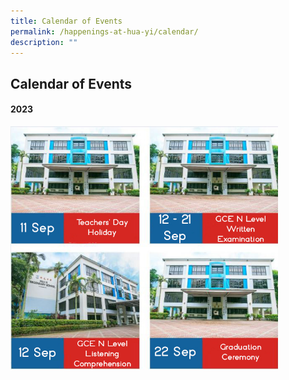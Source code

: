 ```yaml
---
title: Calendar of Events
permalink: /happenings-at-hua-yi/calendar/
description: ""
---
```

## Calendar of Events

#### 2023

<img src="/images/11to22sep.jpg" style="width:85%">